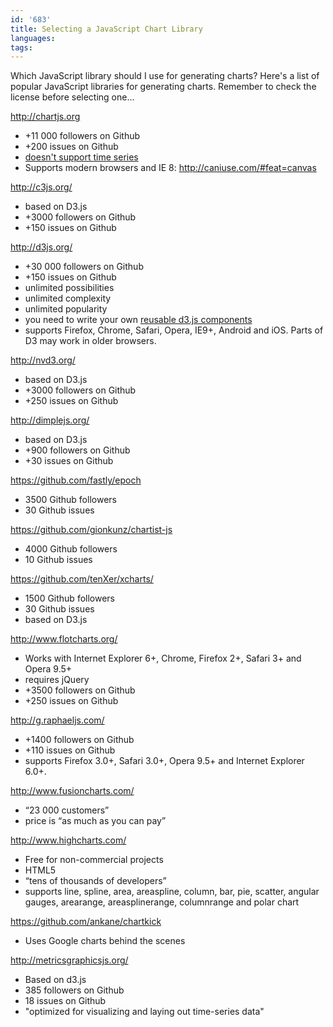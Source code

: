 ```yaml
---
id: '683'
title: Selecting a JavaScript Chart Library
languages:
tags:
---
```

Which JavaScript library should I use for generating charts? Here's a list of popular JavaScript libraries for generating charts. Remember to check the license before selecting one...

<http://chartjs.org>

-   +11 000 followers on Github
-   +200 issues on Github
-   [doesn't support time series](https://github.com/nnnick/Chart.js/issues/391)
-   Supports modern browsers and IE 8: <http://caniuse.com/#feat=canvas>

<http://c3js.org/>

-   based on D3.js
-   +3000 followers on Github
-   +150 issues on Github

<http://d3js.org/>

-   +30 000 followers on Github
-   +150 issues on Github
-   unlimited possibilities
-   unlimited complexity
-   unlimited popularity
-   you need to write your own [reusable d3.js components](http://bost.ocks.org/mike/chart/)
-   supports Firefox, Chrome, Safari, Opera, IE9+, Android and iOS. Parts of D3 may work in older browsers.

<http://nvd3.org/>

-   based on D3.js
-   +3000 followers on Github
-   +250 issues on Github

<http://dimplejs.org/>

-   based on D3.js
-   +900 followers on Github
-   +30 issues on Github

<https://github.com/fastly/epoch>

-   3500 Github followers
-   30 Github issues

<https://github.com/gionkunz/chartist-js>

-   4000 Github followers
-   10 Github issues

<https://github.com/tenXer/xcharts/>

-   1500 Github followers
-   30 Github issues
-   based on D3.js

<http://www.flotcharts.org/>

-   Works with Internet Explorer 6+, Chrome, Firefox 2+, Safari 3+ and Opera 9.5+
-   requires jQuery
-   +3500 followers on Github
-   +250 issues on Github

<http://g.raphaeljs.com/>

-   +1400 followers on Github
-   +110 issues on Github
-   supports Firefox 3.0+, Safari 3.0+, Opera 9.5+ and Internet Explorer 6.0+.

<http://www.fusioncharts.com/>

-   “23 000 customers”
-   price is “as much as you can pay”

<http://www.highcharts.com/>

-   Free for non-commercial projects
-   HTML5
-   “tens of thousands of developers”
-   supports line, spline, area, areaspline, column, bar, pie, scatter, angular gauges, arearange, areasplinerange, columnrange and polar chart

<https://github.com/ankane/chartkick>

-   Uses Google charts behind the scenes

<http://metricsgraphicsjs.org/>

-   Based on d3.js
-   385 followers on Github
-   18 issues on Github
-   "optimized for visualizing and laying out time-series data"


